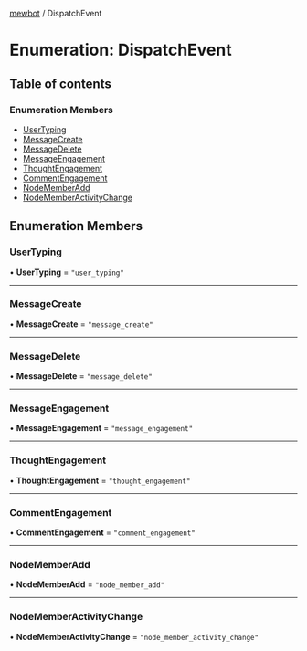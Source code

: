 [mewbot](../README.md) / DispatchEvent

# Enumeration: DispatchEvent

## Table of contents

### Enumeration Members

- [UserTyping](DispatchEvent.md#usertyping)
- [MessageCreate](DispatchEvent.md#messagecreate)
- [MessageDelete](DispatchEvent.md#messagedelete)
- [MessageEngagement](DispatchEvent.md#messageengagement)
- [ThoughtEngagement](DispatchEvent.md#thoughtengagement)
- [CommentEngagement](DispatchEvent.md#commentengagement)
- [NodeMemberAdd](DispatchEvent.md#nodememberadd)
- [NodeMemberActivityChange](DispatchEvent.md#nodememberactivitychange)

## Enumeration Members

### UserTyping

• **UserTyping** = ``"user_typing"``

___

### MessageCreate

• **MessageCreate** = ``"message_create"``

___

### MessageDelete

• **MessageDelete** = ``"message_delete"``

___

### MessageEngagement

• **MessageEngagement** = ``"message_engagement"``

___

### ThoughtEngagement

• **ThoughtEngagement** = ``"thought_engagement"``

___

### CommentEngagement

• **CommentEngagement** = ``"comment_engagement"``

___

### NodeMemberAdd

• **NodeMemberAdd** = ``"node_member_add"``

___

### NodeMemberActivityChange

• **NodeMemberActivityChange** = ``"node_member_activity_change"``
